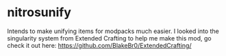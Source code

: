 # nitrosunify
Intends to make unifying items for modpacks much easier.
I looked into the singularity system from Extended Crafting to help me make this mod, go check it out here: https://github.com/BlakeBr0/ExtendedCrafting/
